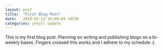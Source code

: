 ```yaml
---
layout: post
title:  "First Blog Post"
date:   2018-05-13 10:09:04 +0530
categories: jekyll update
---
```

This is my first blog post. Planning on writing and publishing blogs on a bi-weekly bases. Fingers crossed this works and I adhere to my schedule :).
